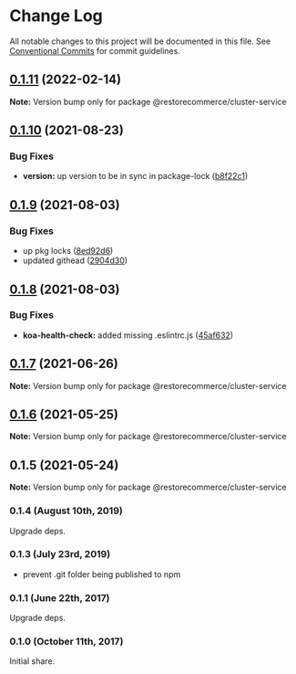 # Change Log

All notable changes to this project will be documented in this file.
See [Conventional Commits](https://conventionalcommits.org) for commit guidelines.

## [0.1.11](https://github.com/restorecommerce/libs/compare/@restorecommerce/cluster-service@0.1.10...@restorecommerce/cluster-service@0.1.11) (2022-02-14)

**Note:** Version bump only for package @restorecommerce/cluster-service





## [0.1.10](https://github.com/restorecommerce/libs/compare/@restorecommerce/cluster-service@0.1.9...@restorecommerce/cluster-service@0.1.10) (2021-08-23)


### Bug Fixes

* **version:** up version to be in sync in package-lock ([b8f22c1](https://github.com/restorecommerce/libs/commit/b8f22c1268ee2af4beff7d88bda30f197896e3d2))





## [0.1.9](https://github.com/restorecommerce/libs/compare/@restorecommerce/cluster-service@0.1.8...@restorecommerce/cluster-service@0.1.9) (2021-08-03)


### Bug Fixes

* up pkg locks ([8ed92d6](https://github.com/restorecommerce/libs/commit/8ed92d613b9a095e4b5066056ac566e5dbcf1472))
* updated githead ([2904d30](https://github.com/restorecommerce/libs/commit/2904d30e5773dc8a87c01a08ff6481f99d692354))





## [0.1.8](https://github.com/restorecommerce/libs/compare/@restorecommerce/cluster-service@0.1.7...@restorecommerce/cluster-service@0.1.8) (2021-08-03)


### Bug Fixes

* **koa-health-check:** added missing .eslintrc.js ([45af632](https://github.com/restorecommerce/libs/commit/45af632955d2dd448e7a27f4e8c4b971412cd004))





## [0.1.7](https://github.com/restorecommerce/libs/compare/@restorecommerce/cluster-service@0.1.6...@restorecommerce/cluster-service@0.1.7) (2021-06-26)

**Note:** Version bump only for package @restorecommerce/cluster-service





## [0.1.6](https://github.com/restorecommerce/cluster-service/compare/@restorecommerce/cluster-service@0.1.5...@restorecommerce/cluster-service@0.1.6) (2021-05-25)

**Note:** Version bump only for package @restorecommerce/cluster-service





## 0.1.5 (2021-05-24)

**Note:** Version bump only for package @restorecommerce/cluster-service





### 0.1.4 (August 10th, 2019)

Upgrade deps.

### 0.1.3 (July 23rd, 2019)

- prevent .git folder being published to npm

### 0.1.1 (June 22th, 2017)

Upgrade deps.

### 0.1.0 (October 11th, 2017)

Initial share.
